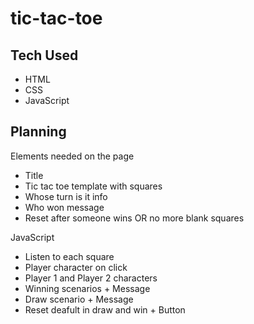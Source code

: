 # tic-tac-toe

## Tech Used

-   HTML
-   CSS
-   JavaScript

## Planning

Elements needed on the page

-   Title
-   Tic tac toe template with squares
-   Whose turn is it info
-   Who won message
-   Reset after someone wins OR no more blank squares

JavaScript

-   Listen to each square
-   Player character on click
-   Player 1 and Player 2 characters
-   Winning scenarios + Message
-   Draw scenario + Message
-   Reset deafult in draw and win + Button

